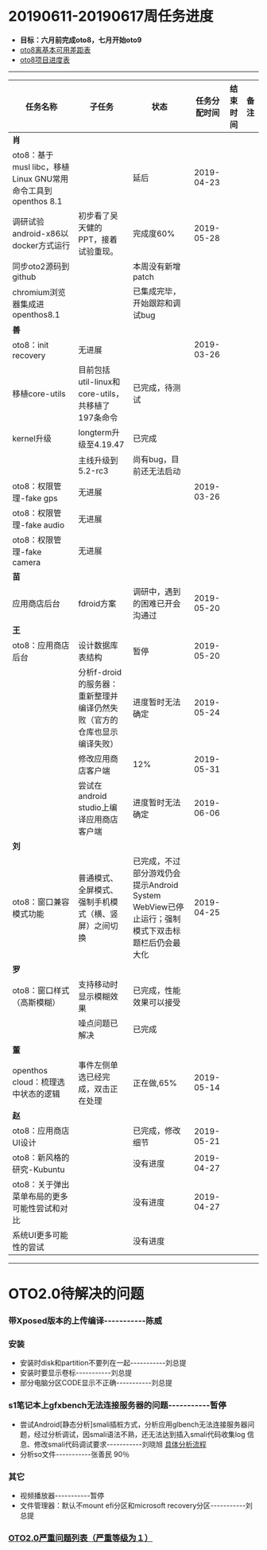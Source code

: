# 20190611-20190617周任务进度
- **目标：六月前完成oto8，七月开始oto9**
- [oto8离基本可用差距表](https://github.com/openthos/app-testing-results/blob/master/%E6%B5%8B%E8%AF%95%E5%86%85%E5%AE%B9%E5%8F%8A%E7%BB%93%E6%9E%9C/%E5%8A%9F%E8%83%BD%E6%B5%8B%E8%AF%95%E7%9B%B8%E5%85%B3/oto8%E7%A6%BB%E5%9F%BA%E6%9C%AC%E5%8F%AF%E7%94%A8%E5%B7%AE%E8%B7%9D%E8%A1%A8.md)
- [oto8项目进度表](https://github.com/openthos/app-testing-results/blob/master/list/%E5%8A%9F%E8%83%BD%E7%82%B9%E5%88%97%E8%A1%A8/oto8%E9%A1%B9%E7%9B%AE%E8%BF%9B%E5%BA%A6%E8%A1%A8.md)

***

|任务名称|子任务|状态|任务分配时间|结束时间|备注|
|-----|-----|-----|-----|-----|-----|
|**肖**||||||
|oto8：基于musl libc，移植Linux GNU常用命令工具到openthos 8.1|                                                              |延后|2019-04-23|||
|调研试验android-x86以docker方式运行|初步看了吴天健的PPT，接着试验重现。|完成度60%|2019-05-28|||
|同步oto2源码到github||本周没有新增patch||||
|chromium浏览器集成进openthos8.1||已集成完毕，开始跟踪和调试bug||||
|**善**||||||
|oto8：init recovery|无进展||2019-03-26|||
|移植core-utils|目前包括util-linux和core-utils，共移植了197条命令|已完成，待测试||||
|kernel升级|longterm升级至4.19.47|已完成||||
||主线升级到5.2-rc3|尚有bug，目前还无法启动||||
|oto8：权限管理-fake gps|无进展||2019-03-26|||
|oto8：权限管理-fake audio|无进展|||||
|oto8：权限管理-fake camera|无进展|||||
|**苗**||||||
|应用商店后台|fdroid方案|调研中，遇到的困难已开会沟通过|2019-05-20|||
|**王**||||||
|oto8：应用商店后台|设计数据库表结构|暂停|2019-05-20|||
||分析f-droid的服务器：重新整理并编译仍然失败（官方的仓库也显示编译失败）|进度暂时无法确定|2019-05-24|||
||修改应用商店客户端|12%|2019-05-31|||
||尝试在android studio上编译应用商店客户端|进度暂时无法确定|2019-06-06|||
|**刘**||||||
|oto8：窗口兼容模式功能|普通模式、全屏模式、强制手机模式（横、竖屏）之间切换|已完成，不过部分游戏仍会提示Android System WebView已停止运行；强制模式下双击标题栏后仍会最大化|2019-04-25|||
|**罗**||||||
|oto8：窗口样式（高斯模糊）|支持移动时显示模糊效果|已完成，性能效果可以接受||||
||噪点问题已解决|已完成||||
|**董**||||||
|openthos cloud：梳理选中状态的逻辑|事件左侧单选已经完成，双击正在处理|正在做,65%|2019-05-14|||
|**赵**||||||
|oto8：应用商店UI设计||已完成，修改细节|2019-05-21|||
|oto8：新风格的研究-Kubuntu||没有进度|2019-04-27|||
|oto8：关于弹出菜单布局的更多可能性尝试和对比||没有进度|2019-04-27|||
|系统UI更多可能性的尝试||没有进度||||

***

# OTO2.0待解决的问题
### 带Xposed版本的上传编译-----------陈威
### 安装
- 安装时disk和partition不要列在一起-----------刘总提
- 安装时要显示卷标-----------刘总提
- 部分电脑分区CODE显示不正确-----------刘总提

### s1笔记本上gfxbench无法连接服务器的问题-----------暂停
- 尝试Android[静态分析]smali插桩方式，分析应用glbench无法连接服务器问题，经过分析调试，因smali语法不熟，还无法达到插入smali代码收集log 信息、修改smali代码调试要求-----------刘晓旭 [具体分析流程](https://github.com/openthos/multiwin-analysis/blob/master/multiwindow/liuxx/Android%20smali%22%E6%8F%92%E6%A1%A9%22%E8%B0%83%E8%AF%95apk.md)
- 分析so文件-----------张善民 90％
  
### 其它
- 视频播放器-----------暂停
- 文件管理器：默认不mount efi分区和microsoft recovery分区-----------刘总提

### [OTO2.0严重问题列表（严重等级为１）](https://github.com/openthos/app-testing-results/blob/master/%E6%B5%8B%E8%AF%95%E5%86%85%E5%AE%B9%E5%8F%8A%E7%BB%93%E6%9E%9C/%E5%8A%9F%E8%83%BD%E6%B5%8B%E8%AF%95%E7%9B%B8%E5%85%B3/OTO2.0%E4%B8%A5%E9%87%8D%E9%97%AE%E9%A2%98%E5%88%97%E8%A1%A8.md)

